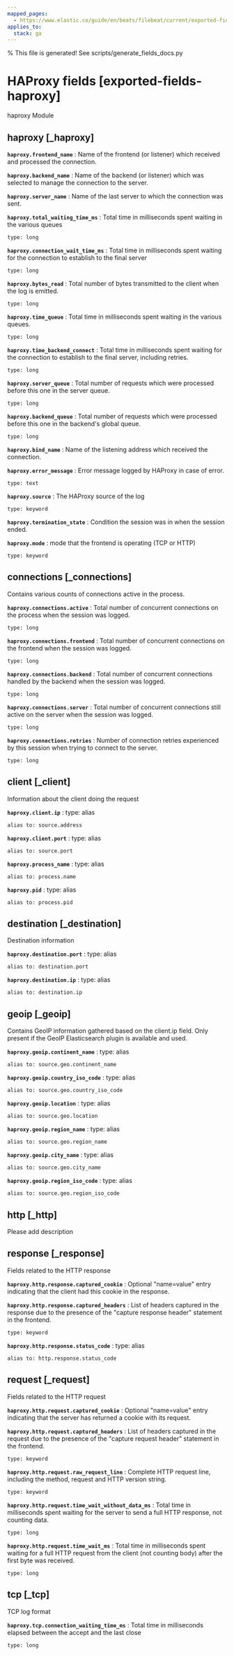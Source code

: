 ```yaml
---
mapped_pages:
  - https://www.elastic.co/guide/en/beats/filebeat/current/exported-fields-haproxy.html
applies_to:
  stack: ga
---
```


% This file is generated! See scripts/generate_fields_docs.py

# HAProxy fields [exported-fields-haproxy]

haproxy Module

## haproxy [_haproxy]



**`haproxy.frontend_name`**
:   Name of the frontend (or listener) which received and processed the connection.


**`haproxy.backend_name`**
:   Name of the backend (or listener) which was selected to manage the connection to the server.


**`haproxy.server_name`**
:   Name of the last server to which the connection was sent.


**`haproxy.total_waiting_time_ms`**
:   Total time in milliseconds spent waiting in the various queues

    type: long


**`haproxy.connection_wait_time_ms`**
:   Total time in milliseconds spent waiting for the connection to establish to the final server

    type: long


**`haproxy.bytes_read`**
:   Total number of bytes transmitted to the client when the log is emitted.

    type: long


**`haproxy.time_queue`**
:   Total time in milliseconds spent waiting in the various queues.

    type: long


**`haproxy.time_backend_connect`**
:   Total time in milliseconds spent waiting for the connection to establish to the final server, including retries.

    type: long


**`haproxy.server_queue`**
:   Total number of requests which were processed before this one in the server queue.

    type: long


**`haproxy.backend_queue`**
:   Total number of requests which were processed before this one in the backend's global queue.

    type: long


**`haproxy.bind_name`**
:   Name of the listening address which received the connection.


**`haproxy.error_message`**
:   Error message logged by HAProxy in case of error.

    type: text


**`haproxy.source`**
:   The HAProxy source of the log

    type: keyword


**`haproxy.termination_state`**
:   Condition the session was in when the session ended.


**`haproxy.mode`**
:   mode that the frontend is operating (TCP or HTTP)

    type: keyword


## connections [_connections]

Contains various counts of connections active in the process.

**`haproxy.connections.active`**
:   Total number of concurrent connections on the process when the session was logged.

    type: long


**`haproxy.connections.frontend`**
:   Total number of concurrent connections on the frontend when the session was logged.

    type: long


**`haproxy.connections.backend`**
:   Total number of concurrent connections handled by the backend when the session was logged.

    type: long


**`haproxy.connections.server`**
:   Total number of concurrent connections still active on the server when the session was logged.

    type: long


**`haproxy.connections.retries`**
:   Number of connection retries experienced by this session when trying to connect to the server.

    type: long


## client [_client]

Information about the client doing the request

**`haproxy.client.ip`**
:   type: alias

    alias to: source.address


**`haproxy.client.port`**
:   type: alias

    alias to: source.port


**`haproxy.process_name`**
:   type: alias

    alias to: process.name


**`haproxy.pid`**
:   type: alias

    alias to: process.pid


## destination [_destination]

Destination information

**`haproxy.destination.port`**
:   type: alias

    alias to: destination.port


**`haproxy.destination.ip`**
:   type: alias

    alias to: destination.ip


## geoip [_geoip]

Contains GeoIP information gathered based on the client.ip field. Only present if the GeoIP Elasticsearch plugin is available and used.

**`haproxy.geoip.continent_name`**
:   type: alias

    alias to: source.geo.continent_name


**`haproxy.geoip.country_iso_code`**
:   type: alias

    alias to: source.geo.country_iso_code


**`haproxy.geoip.location`**
:   type: alias

    alias to: source.geo.location


**`haproxy.geoip.region_name`**
:   type: alias

    alias to: source.geo.region_name


**`haproxy.geoip.city_name`**
:   type: alias

    alias to: source.geo.city_name


**`haproxy.geoip.region_iso_code`**
:   type: alias

    alias to: source.geo.region_iso_code


## http [_http]

Please add description

## response [_response]

Fields related to the HTTP response

**`haproxy.http.response.captured_cookie`**
:   Optional "name=value" entry indicating that the client had this cookie in the response.


**`haproxy.http.response.captured_headers`**
:   List of headers captured in the response due to the presence of the "capture response header" statement in the frontend.

    type: keyword


**`haproxy.http.response.status_code`**
:   type: alias

    alias to: http.response.status_code


## request [_request]

Fields related to the HTTP request

**`haproxy.http.request.captured_cookie`**
:   Optional "name=value" entry indicating that the server has returned a cookie with its request.


**`haproxy.http.request.captured_headers`**
:   List of headers captured in the request due to the presence of the "capture request header" statement in the frontend.

    type: keyword


**`haproxy.http.request.raw_request_line`**
:   Complete HTTP request line, including the method, request and HTTP version string.

    type: keyword


**`haproxy.http.request.time_wait_without_data_ms`**
:   Total time in milliseconds spent waiting for the server to send a full HTTP response, not counting data.

    type: long


**`haproxy.http.request.time_wait_ms`**
:   Total time in milliseconds spent waiting for a full HTTP request from the client (not counting body) after the first byte was received.

    type: long


## tcp [_tcp]

TCP log format

**`haproxy.tcp.connection_waiting_time_ms`**
:   Total time in milliseconds elapsed between the accept and the last close

    type: long



